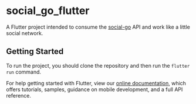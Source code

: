 # social_go_flutter

A Flutter project intended to consume the [social-go](https://github.com/luk3skyw4lker/social-go) API and work like a little social network.

## Getting Started

To run the project, you should clone the repository and then run the `flutter run` command.

<!-- - [Lab: Write your first Flutter app](https://flutter.dev/docs/get-started/codelab)
- [Cookbook: Useful Flutter samples](https://flutter.dev/docs/cookbook) -->

For help getting started with Flutter, view our
[online documentation](https://flutter.dev/docs), which offers tutorials,
samples, guidance on mobile development, and a full API reference.
